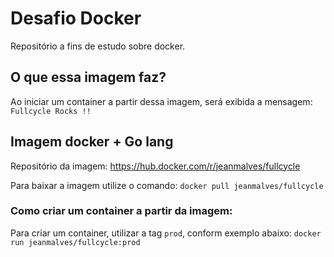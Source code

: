 # Desafio Docker

Repositório a fins de estudo sobre docker.

## O que essa imagem faz?

Ao iniciar um container a partir dessa imagem, será exibida a mensagem:
`Fullcycle Rocks !!` 

## Imagem docker + Go lang

Repositório da imagem: https://hub.docker.com/r/jeanmalves/fullcycle 

Para baixar a imagem utilize o comando: `docker pull jeanmalves/fullcycle`


### Como criar um container a partir da imagem:

Para criar um container, utilizar a tag `prod`, conform exemplo abaixo:
`docker run jeanmalves/fullcycle:prod`